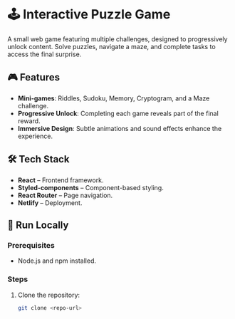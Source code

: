 # 🕹️ Interactive Puzzle Game

A small web game featuring multiple challenges, designed to progressively unlock content. Solve puzzles, navigate a maze, and complete tasks to access the final surprise.

## 🎮 Features

- **Mini-games**: Riddles, Sudoku, Memory, Cryptogram, and a Maze challenge.
- **Progressive Unlock**: Completing each game reveals part of the final reward.
- **Immersive Design**: Subtle animations and sound effects enhance the experience.

## 🛠️ Tech Stack

- **React** – Frontend framework.
- **Styled-components** – Component-based styling.
- **React Router** – Page navigation.
- **Netlify** – Deployment.

## 🚀 Run Locally

### Prerequisites
- Node.js and npm installed.

### Steps
1. Clone the repository:
   ```bash
   git clone <repo-url>

